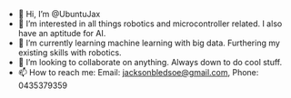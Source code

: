 - 👋 Hi, I’m @UbuntuJax
- 👀 I’m interested in all things robotics and microcontroller related. I also have an aptitude for AI.
- 🌱 I’m currently learning machine learning with big data. Furthering my existing skills with robotics.
- 💞️ I’m looking to collaborate on anything. Always down to do cool stuff.
- 📫 How to reach me: Email: jacksonbledsoe@gmail.com, Phone: 0435379359

<!---
UbuntuJax/UbuntuJax is a ✨ special ✨ repository because its `README.md` (this file) appears on your GitHub profile.
You can click the Preview link to take a look at your changes.
--->
